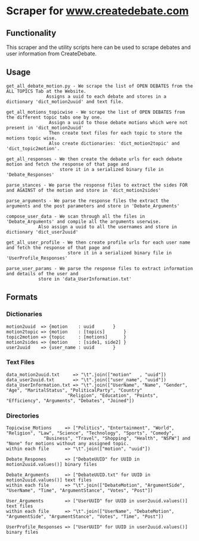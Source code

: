 # Scraper for www.createdebate.com

## Functionality
This scraper and the utility scripts here can be used to scrape debates and user information from CreateDebate.

## Usage
	get_all_debate_motion.py - We scrape the list of OPEN DEBATES from the ALL TOPICS Tab at the Website.
				   Assigns a uuid to each debate and stores in a dictionary 'dict_motion2uuid' and text file.

	get_all_motions_topicwise - We scrape the list of OPEN DEBATES from the different topic tabs one by one.
				    Assign a uuid to those debate motions which were not present in 'dict_motion2uuid'
				    Then create text files for each topic to store the motions topic wise.
				    Also create dictionaries: 'dict_motion2topic' and 'dict_topic2motion'.

	get_all_responses - We then create the debate urls for each debate motion and fetch the response of that page and 
	                    store it in a serialized binary file in 'Debate_Responses'

	parse_stances - We parse the response files to extract the sides FOR and AGAINST of the motion and store in 'dict_motion2sides'

	parse_arguments - We parse the response files the extract the arguments and the post parameters and store in 'Debate_Arguments'

	compose_user_data - We scan through all the files in 'Debate_Arguments' and compile all the arguments userwise.
			    Also assign a uuid to all the usernames and store in dictionary 'dict_user2uuid'	

	get_all_user_profile - We then create profile urls for each user name and fetch the response of that page and 
	                       store it in a serialized binary file in 'UserProfile_Responses'

	parse_user_params - We parse the response files to extract information and details of the user and 
			    store in 'data_UserInformation.txt'

## Formats

### Dictionaries
	motion2uuid  => {motion    : uuid 		}
	motion2topic => {motion    : [topics]		}
	topic2motion => {topic     : [motions]		}
	motion2sides => {motion    : [side1, side2]	}
	user2uuid    => {user_name : uuid 		}

### Text Files
	data_motion2uuid.txt 	 => "\t".join(["motion"   , "uuid"])
	data_user2uuid.txt   	 => "\t".join(["user_name", "uuid"])
	data_UserInformation.txt => "\t".join(["UserName", "Name", "Gender", "Age", "MaritalStatus", "PoliticalParty", "Country"
					       "Religion", "Education", "Points", "Efficiency", "Arguments", "Debates", "Joined"])

### Directories
	Topicwise_Motions     => ["Politics", "Entertainment", "World", "Religion", "Law", "Science", "Technology", "Sports", "Comedy",
	 			  "Business", "Travel", "Shopping", "Health", "NSFW"] and "None" for motions without any assigned topic.	 				  
	within each file      => "\t".join(["motion", "uuid"])

	Debate_Respones       => ["DebateUUID" for UUID in motion2uuid.values()] binary files

	Debate_Arguments      => ["DebateUUID.txt" for UUID in motion2uuid.values()] text files
	within each file      => "\t".join(["DebateMotion", "ArgumentSide", "UserName", "Time", "ArgumentStance", "Votes", "Post"])

	User_Arguments        => ["UserUUID" for UUID in user2uuid.values()] text files
	within each file      => "\t".join(["UserName", "DebateMotion", "ArgumentSide", "ArgumentStance", "Votes", "Time", "Post"])

	UserProfile_Responses => ["UserUUID" for UUID in user2uuid.values()] binary files



